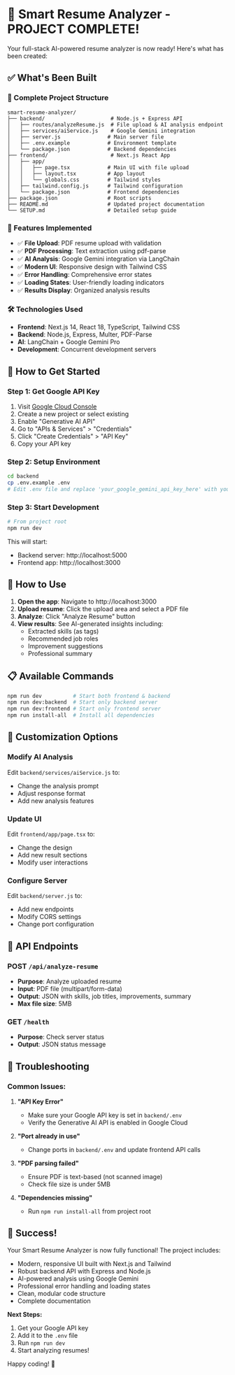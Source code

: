 # 🎉 Smart Resume Analyzer - PROJECT COMPLETE!

Your full-stack AI-powered resume analyzer is now ready! Here's what has been created:

## ✅ What's Been Built

### 📁 Complete Project Structure
```
smart-resume-analyzer/
├── backend/                     # Node.js + Express API
│   ├── routes/analyzeResume.js  # File upload & AI analysis endpoint
│   ├── services/aiService.js    # Google Gemini integration
│   ├── server.js               # Main server file
│   ├── .env.example            # Environment template
│   └── package.json            # Backend dependencies
├── frontend/                    # Next.js React App
│   ├── app/
│   │   ├── page.tsx            # Main UI with file upload
│   │   ├── layout.tsx          # App layout
│   │   └── globals.css         # Tailwind styles
│   ├── tailwind.config.js      # Tailwind configuration
│   └── package.json            # Frontend dependencies
├── package.json                # Root scripts
├── README.md                   # Updated project documentation
└── SETUP.md                    # Detailed setup guide
```

### 🔧 Features Implemented
- ✅ **File Upload**: PDF resume upload with validation
- ✅ **PDF Processing**: Text extraction using pdf-parse
- ✅ **AI Analysis**: Google Gemini integration via LangChain
- ✅ **Modern UI**: Responsive design with Tailwind CSS
- ✅ **Error Handling**: Comprehensive error states
- ✅ **Loading States**: User-friendly loading indicators
- ✅ **Results Display**: Organized analysis results

### 🛠️ Technologies Used
- **Frontend**: Next.js 14, React 18, TypeScript, Tailwind CSS
- **Backend**: Node.js, Express, Multer, PDF-Parse
- **AI**: LangChain + Google Gemini Pro
- **Development**: Concurrent development servers

## 🚀 How to Get Started

### Step 1: Get Google API Key
1. Visit [Google Cloud Console](https://console.cloud.google.com/)
2. Create a new project or select existing
3. Enable "Generative AI API" 
4. Go to "APIs & Services" > "Credentials"
5. Click "Create Credentials" > "API Key"
6. Copy your API key

### Step 2: Setup Environment
```bash
cd backend
cp .env.example .env
# Edit .env file and replace 'your_google_gemini_api_key_here' with your actual API key
```

### Step 3: Start Development
```bash
# From project root
npm run dev
```

This will start:
- Backend server: http://localhost:5000
- Frontend app: http://localhost:3000

## 🎯 How to Use

1. **Open the app**: Navigate to http://localhost:3000
2. **Upload resume**: Click the upload area and select a PDF file
3. **Analyze**: Click "Analyze Resume" button
4. **View results**: See AI-generated insights including:
   - Extracted skills (as tags)
   - Recommended job roles
   - Improvement suggestions
   - Professional summary

## 📋 Available Commands

```bash
npm run dev          # Start both frontend & backend
npm run dev:backend  # Start only backend server
npm run dev:frontend # Start only frontend server
npm run install-all  # Install all dependencies
```

## 🔧 Customization Options

### Modify AI Analysis
Edit `backend/services/aiService.js` to:
- Change the analysis prompt
- Adjust response format
- Add new analysis features

### Update UI
Edit `frontend/app/page.tsx` to:
- Change the design
- Add new result sections
- Modify user interactions

### Configure Server
Edit `backend/server.js` to:
- Add new endpoints
- Modify CORS settings
- Change port configuration

## 📝 API Endpoints

### POST `/api/analyze-resume`
- **Purpose**: Analyze uploaded resume
- **Input**: PDF file (multipart/form-data)
- **Output**: JSON with skills, job titles, improvements, summary
- **Max file size**: 5MB

### GET `/health`
- **Purpose**: Check server status
- **Output**: JSON status message

## 🐛 Troubleshooting

### Common Issues:

1. **"API Key Error"**
   - Make sure your Google API key is set in `backend/.env`
   - Verify the Generative AI API is enabled in Google Cloud

2. **"Port already in use"**
   - Change ports in `backend/.env` and update frontend API calls

3. **"PDF parsing failed"**
   - Ensure PDF is text-based (not scanned image)
   - Check file size is under 5MB

4. **"Dependencies missing"**
   - Run `npm run install-all` from project root

## 🎉 Success!

Your Smart Resume Analyzer is now fully functional! The project includes:

- Modern, responsive UI built with Next.js and Tailwind
- Robust backend API with Express and Node.js
- AI-powered analysis using Google Gemini
- Professional error handling and loading states
- Clean, modular code structure
- Complete documentation

**Next Steps:**
1. Get your Google API key
2. Add it to the `.env` file
3. Run `npm run dev`
4. Start analyzing resumes!

Happy coding! 🚀
